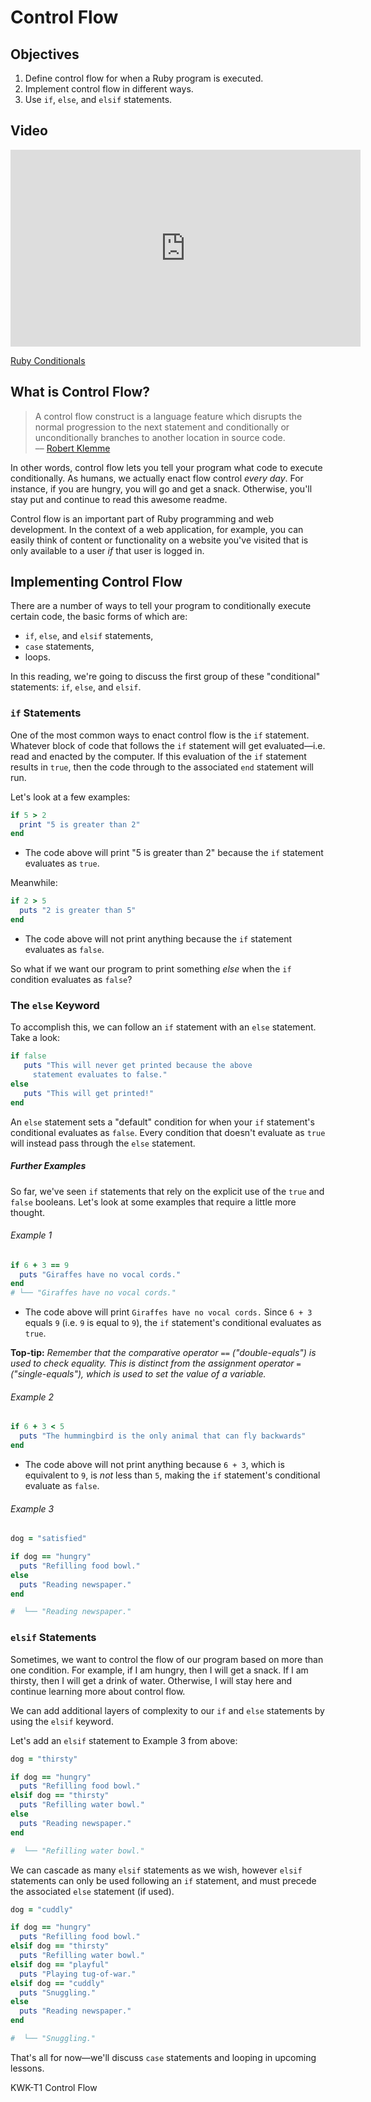 # Control Flow

## Objectives
1. Define control flow for when a Ruby program is executed.
2. Implement control flow in different ways.
3. Use `if`, `else`, and `elsif` statements.

## Video
<iframe width="560" height="315" src="https://www.youtube.com/embed/dcNgPOZCaBk" frameborder="0"
allowfullscreen></iframe><p><a href="https://www.youtube.com/watch?v=dcNgPOZCaBk">Ruby Conditionals</a></p>

## What is Control Flow?
> A control flow construct is a language feature which disrupts the normal progression to the next statement and conditionally or unconditionally branches to another location in source code.                                
> –– [Robert Klemme](http://blog.rubybestpractices.com/posts/rklemme/004-Control_Flow.html)

In other words, control flow lets you tell your program what code to execute conditionally. As humans, we actually enact flow control *every day*. For instance, if you are hungry, you will go and get a snack. Otherwise, you'll stay put and continue to read this awesome readme.

Control flow is an important part of Ruby programming and web development. In the context of a web application, for example, you can easily think of content or functionality on a website you've visited that is only available to a user *if* that user is logged in.

## Implementing Control Flow

There are a number of ways to tell your program to conditionally execute certain code, the basic forms of which are:

* `if`, `else`, and `elsif` statements,
* `case` statements,
* loops.

In this reading, we're going to discuss the first group of these "conditional" statements: `if`, `else`, and `elsif`.

### `if` Statements

One of the most common ways to enact control flow is the `if` statement. Whatever block of code that follows the `if` statement will get evaluated—i.e. read and enacted by the computer. If this evaluation of the `if` statement results in `true`, then the code through to the associated `end` statement will run.

Let's look at a few examples:

```ruby
if 5 > 2
  print "5 is greater than 2"
end
```
* The code above will print "5 is greater than 2" because the `if` statement evaluates as `true`.

Meanwhile:

```ruby
if 2 > 5
  puts "2 is greater than 5"
end
```
* The code above will not print anything because the `if` statement evaluates as `false`.

So what if we want our program to print something *else* when the `if` condition evaluates as `false`?

### The `else` Keyword

To accomplish this, we can follow an `if` statement with an `else` statement. Take a look:

```ruby
if false
   puts "This will never get printed because the above
     statement evaluates to false."
else
   puts "This will get printed!"
end
```

An `else` statement sets a "default" condition for when your `if` statement's conditional evaluates as `false`. Every condition that doesn't evaluate as `true` will instead pass through the `else` statement.

##### Further Examples

So far, we've seen `if` statements that rely on the explicit use of the `true` and `false` booleans. Let's look at some examples that require a little more thought.

###### Example 1

```ruby
if 6 + 3 == 9
  puts "Giraffes have no vocal cords."
end
# └── "Giraffes have no vocal cords."
```
* The code above will print `Giraffes have no vocal cords.` Since `6 + 3` equals `9` (i.e. `9` is equal to `9`), the `if` statement's conditional evaluates as `true`.

**Top-tip:** *Remember that the comparative operator* `==` *("double-equals") is used to check equality. This is distinct from the assignment operator* `=`*("single-equals"), which is used to set the value of a variable.*

###### Example 2

```ruby
if 6 + 3 < 5
  puts "The hummingbird is the only animal that can fly backwards"
end
```
* The code above will not print anything because `6 + 3`, which is equivalent to `9`, is *not* less than `5`, making the `if` statement's conditional evaluate as `false`.

###### Example 3

```ruby
dog = "satisfied"

if dog == "hungry"
  puts "Refilling food bowl."
else
  puts "Reading newspaper."
end

#  └── "Reading newspaper."
```
### `elsif` Statements

Sometimes, we want to control the flow of our program based on more than one condition. For example, if I am hungry, then I will get a snack. If I am thirsty, then I will get a drink of water. Otherwise, I will stay here and continue learning more about control flow.

We can add additional layers of complexity to our `if` and `else` statements by using the `elsif` keyword.

Let's add an `elsif` statement to Example 3 from above:

```ruby
dog = "thirsty"

if dog == "hungry"
  puts "Refilling food bowl."
elsif dog == "thirsty"
  puts "Refilling water bowl."
else
  puts "Reading newspaper."
end

#  └── "Refilling water bowl."
```

We can cascade as many `elsif` statements as we wish, however `elsif` statements can only be used following an `if` statement, and must precede the associated `else` statement (if used).

```ruby
dog = "cuddly"

if dog == "hungry"
  puts "Refilling food bowl."
elsif dog == "thirsty"
  puts "Refilling water bowl."
elsif dog == "playful"
  puts "Playing tug-of-war."
elsif dog == "cuddly"
  puts "Snuggling."
else
  puts "Reading newspaper."
end

#  └── "Snuggling."
```

That's all for now—we'll discuss `case` statements and looping in upcoming lessons.

<p data-visibility='hidden'>KWK-T1 Control Flow</p>